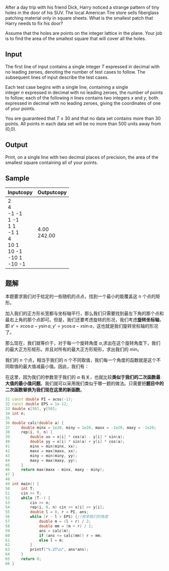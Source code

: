 After a day trip with his friend Dick, Harry noticed a strange pattern of tiny holes in the door of his SUV. The local American Tire store sells fiberglass patching material only in square sheets. What is the smallest patch that Harry needs to fix his door?

Assume that the holes are points on the integer lattice in the plane. Your job is to find the area of the smallest square that will cover all the holes.

## Input

The first line of input contains a single integer _T_ expressed in decimal with no leading zeroes, denoting the number of test cases to follow. The subsequent lines of input describe the test cases.

Each test case begins with a single line, containing a single integer _n_ expressed in decimal with no leading zeroes, the number of points to follow; each of the following _n_ lines contains two integers _x_ and _y_, both expressed in decimal with no leading zeroes, giving the coordinates of one of your points.

You are guaranteed that _T_ ≤ 30 and that no data set contains more than 30 points. All points in each data set will be no more than 500 units away from (0,0).

## Output

Print, on a single line with two decimal places of precision, the area of the smallest square containing all of your points.

## Sample

|Inputcopy|Outputcopy|
|---|---|
|2<br>4<br>-1 -1<br>1 -1<br>1 1<br>-1 1<br>4<br>10 1<br>10 -1<br>-10 1<br>-10 -1|4.00<br>242.00|


## 题解
本题要求我们对于给定的一些随机的点点，找到一个最小的能覆盖这 n 个点的矩形。

加入我们的正方形长宽都与坐标轴平行，那么我们只需要找到最左下角的那个点和最右上角的那个点即可。但是，我们还要考虑旋转的形况，我们考虑**旋转坐标轴**，即 $x'=x\cos a-y\sin a,y'=y\cos a-x\sin a$，这也就是我们旋转坐标轴的形况了。

那么现在，我们就等价于，对于每一个旋转角度 $\alpha$,求出在这个旋转角度下，我们的最大正方形矩形。并且对所有的最大正方形矩形，求出我们的 min。

我们的 n 个点，相当于我们的 n 个不同取值，我们每一个角度的函数就是这个不同取值的最大值减最小值。因此，我们有：

在这里，因为我们的参数至于我们的 $\alpha$ 有关，也就比较**类似于我们的二次函数最大值的最小值问题**。我们就可以采用我们类似于哪一题的做法。只需要把**题目中的二次函数替换为我们现在这里的新函数**。




```cpp
31 const double PI = acos(-1);
32 const double EPS = 1e-12;
33 double x[50], y[50];
34 int n;
35 
36 double calc(double a) {
37     double minx = 1e20, miny = 1e20, maxx = -1e20, maxy = -1e20;
38     rep(i, 0, n) {
39         double xx = x[i] * cos(a) - y[i] * sin(a);
40         double yy = x[i] * sin(a) + y[i] * cos(a);
41         minx = min(minx, xx);
42         maxx = max(maxx, xx);
43         miny = min(miny, yy);
44         maxy = max(maxy, yy);
45     }
46     return max(maxx - minx, maxy - miny);
47 }
48 
49 int main() {
50     int T;
51     cin >> T;
52     while (T--) {
53         cin >> n;
54         rep(i, 0, n) cin >> x[i] >> y[i];
55         double l = 0, r = PI, ans;
56         while (r - l > EPS) {//枚举我们的角度
57             double m = (l + r) / 2;
58             double mm = (m + r) / 2;
59             ans = calc(m);
60             if (ans <= calc(mm)) r = mm;
61             else l = m;
62         }
63         printf("%.2f\n", ans*ans);
64     }
65     return 0;
66 }
```